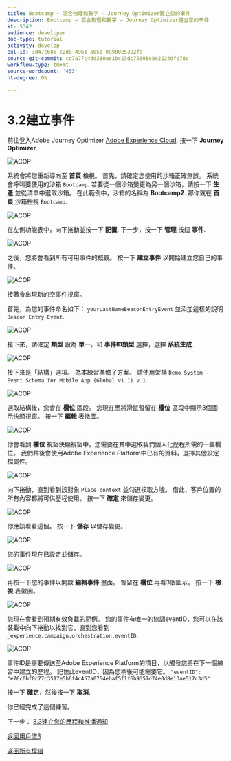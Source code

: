 ```yaml
---
title: Bootcamp — 混合物理和數字 — Journey Optimizer建立您的事件
description: Bootcamp — 混合物理和數字 — Journey Optimizer建立您的事件
kt: 5342
audience: developer
doc-type: tutorial
activity: develop
exl-id: 3d47c686-c2d8-4961-a05b-0990025392fa
source-git-commit: cc7a77c4dd380ae1bc23dc75608e8e2224dfe78c
workflow-type: tm+mt
source-wordcount: '453'
ht-degree: 0%

---
```


# 3.2建立事件

前往登入Adobe Journey Optimizer [Adobe Experience Cloud](https://experience.adobe.com). 按一下 **Journey Optimizer**.

![ACOP](./images/acophome.png)

系統會將您重新導向至 **首頁**  檢視。 首先，請確定您使用的沙箱正確無誤。 系統會呼叫要使用的沙箱 `Bootcamp`. 若要從一個沙箱變更為另一個沙箱，請按一下 **生產** 並從清單中選取沙箱。 在此範例中，沙箱的名稱為 **Bootcamp2**. 那你就在 **首頁** 沙箱檢視 `Bootcamp`.

![ACOP](./images/acoptriglp.png)

在左側功能表中，向下捲動並按一下 **配置**. 下一步，按一下 **管理** 按鈕 **事件**.

![ACOP](./images/acopmenu.png)

之後，您將會看到所有可用事件的概觀。 按一下 **建立事件** 以開始建立您自己的事件。

![ACOP](./images/emptyevent.png)

接著會出現新的空事件視窗。

首先，為您的事件命名如下： `yourLastNameBeaconEntryEvent` 並添加這樣的說明 `Beacon Entry Event`.

![ACOP](./images/eventdescription.png)

接下來，請確定 **類型** 設為 **單一**，和 **事件ID類型** 選擇，選擇 **系統生成**.

![ACOP](./images/eventidtype.png)

接下來是「結構」選項。 為本練習準備了方案。 請使用架構 `Demo System - Event Schema for Mobile App (Global v1.1) v.1`.

![ACOP](./images/eventschema.png)

選取結構後，您會在 **欄位** 區段。 您現在應將滑鼠暫留在 **欄位** 區段中顯示3個圖示快顯視窗。 按一下 **編輯** 表徵圖。

![ACOP](./images/eventpayload.png)

你會看到 **欄位** 視窗快顯視窗中，您需要在其中選取我們個人化歷程所需的一些欄位。  我們稍後會使用Adobe Experience Platform中已有的資料，選擇其他設定檔屬性。

![ACOP](./images/eventfields.png)

向下捲動，直到看到該對象 `Place context` 並勾選核取方塊。 借此，客戶位置的所有內容都將可供歷程使用。 按一下 **確定** 來儲存變更。

![ACOP](./images/eventpayloadbr.png)

你應該看看這個。 按一下 **儲存** 以儲存變更。

![ACOP](./images/eventsave.png)

您的事件現在已設定並儲存。

![ACOP](./images/eventdone.png)

再按一下您的事件以開啟 **編輯事件** 畫面。 暫留在 **欄位** 再看3個圖示。 按一下 **檢視** 表徵圖。

![ACOP](./images/viewevent.png)

您現在會看到預期有效負載的範例。
您的事件有唯一的協調eventID，您可以在該裝載中向下捲動以找到它，直到您看到 `_experience.campaign.orchestration.eventID`.

![ACOP](./images/payloadeventID.png)

事件ID是需要傳送至Adobe Experience Platform的項目，以觸發您將在下一個練習中建立的歷程。 記住此eventID，因為您稍後可能需要它。
`"eventID": "e76c0bf0c77c3517e5b6f4c457a0754ebaf5f1f6b9357d74e0d8e13ae517c3d5"`

按一下 **確定**，然後按一下 **取消**.

你已經完成了這個練習。

下一步： [3.3建立您的歷程和推播通知](./ex3.md)

[返回用戶流3](./uc3.md)

[返回所有模組](../../overview.md)
